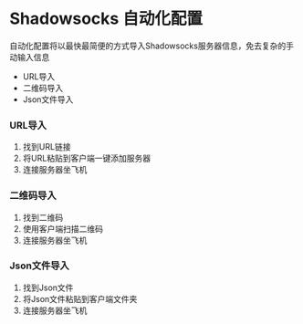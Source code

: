 # Shadowsocks 自动化配置

自动化配置将以最快最简便的方式导入Shadowsocks服务器信息，免去复杂的手动输入信息

* URL导入
* 二维码导入
* Json文件导入

### URL导入

1. 找到URL链接
2. 将URL粘贴到客户端一键添加服务器
3. 连接服务器坐飞机

### 二维码导入

1. 找到二维码
2. 使用客户端扫描二维码
3. 连接服务器坐飞机

### Json文件导入

1. 找到Json文件
2. 将Json文件粘贴到客户端文件夹
3. 连接服务器坐飞机



